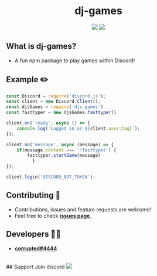 <p align="center"> </p>
<h1 align="center">dj-games </h1>
<p align="center">
<img src="https://img.shields.io/badge/Documentation-No-amiajokegreen.svg?style=flat-square" /></a>
 <a href="https://www.npmjs.com/package/dj-games"><img src="https://nodei.co/npm/dj-games.png?downloadRank=true&downloads=true&downloadRank=true&stars=true" /></a>
</p>

## What is dj-games?
- A fun npm package to play games within Discord!
## Example ✏️
```js
const Discord = require('discord.js');
const client = new Discord.Client();
const djsGames = require('djs-games')
const fasttyper = new djsGames.fasttyper()

client.on('ready', async () => {
	console.log(`Logged in as ${client.user.tag}`);
});

client.on('message', async (message) => {
	if(message.content === '!fasttypet') {
		fasttyper.startGame(message)
          }
});

client.login('DISCORD_BOT_TOKEN');
```
## Contributing 🤝
- Contributions, issues and feature requests are welcome!
- Feel free to check **[issues page](https://github.com/corropted/dj-games/issues)**.

## Developers 👨‍💻
- **[corrupted#4444](https://github.com/corropted)**
<br>
## Support Join discord
<a href="https://discord.gg/"><img src="https://icon-library.com/images/discord-app-icon/discord-app-icon-15.jpg"/></a>




